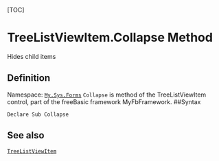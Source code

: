 [TOC]
# TreeListViewItem.Collapse Method
Hides child items
## Definition
Namespace: [`My.Sys.Forms`](My.Sys.Forms.md)
`Collapse` is method of the TreeListViewItem control, part of the freeBasic framework MyFbFramework.
##Syntax
```freeBasic
Declare Sub Collapse
```

## See also
[`TreeListViewItem`](TreeListViewItem.md)
